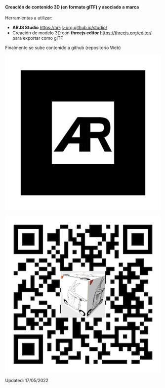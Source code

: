 
#### Creación de contenido 3D (en formato glTF) y asociado a marca 

Herramientas a utilizar: 

* **ARJS Studio** https://ar-js-org.github.io/studio/
* Creación de modelo 3D con **threejs editor** https://threejs.org/editor/  para exportar como glTF

Finalmente se sube contenido a github (repositorio Web) 



![Marca](https://github.com/mgea/mgea.github.io/blob/master/XR/default-marker.png) 

![Link](qr-codeEco.png)


Updated: 17/05/2022
